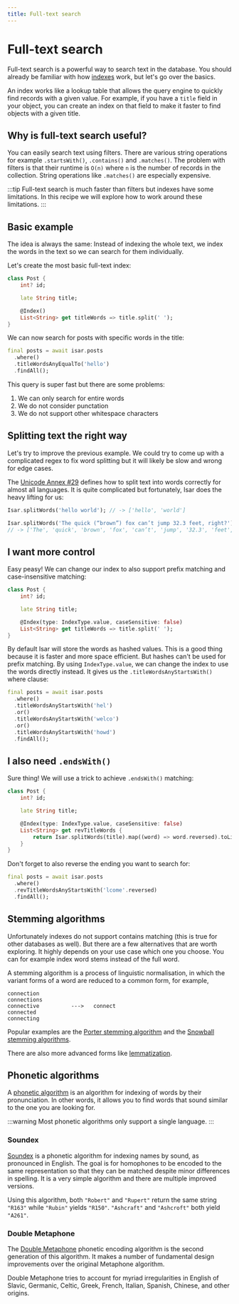 ```yaml
---
title: Full-text search
---
```


# Full-text search

Full-text search is a powerful way to search text in the database. You should already be familiar with how [indexes](/indexes) work, but let's go over the basics.

An index works like a lookup table that allows the query engine to quickly find records with a given value. For example, if you have a `title` field in your object, you can create an index on that field to make it faster to find objects with a given title.

## Why is full-text search useful?

You can easily search text using filters. There are various string operations for example `.startsWith()`, `.contains()` and `.matches()`. The problem with filters is that their runtime is `O(n)` where `n` is the number of records in the collection. String operations like `.matches()` are especially expensive.

:::tip
Full-text search is much faster than filters but indexes have some limitations. In this recipe we will explore how to work around these limitations.
:::

## Basic example

The idea is always the same: Instead of indexing the whole text, we index the words in the text so we can search for them individually.

Let's create the most basic full-text index:

```dart
class Post {
    int? id;

    late String title;

    @Index()
    List<String> get titleWords => title.split(' ');
}
```

We can now search for posts with specific words in the title:

```dart
final posts = await isar.posts
  .where()
  .titleWordsAnyEqualTo('hello')
  .findAll();
```

This query is super fast but there are some problems:
1. We can only search for entire words
2. We do not consider punctation
3. We do not support other whitespace characters


## Splitting text the right way

Let's try to improve the previous example. We could try to come up with a complicated regex to fix word splitting but it will likely be slow and wrong for edge cases.

The [Unicode Annex #29](https://unicode.org/reports/tr29/) defines how to split text into words correctly for almost all languages. It is quite complicated but fortunately, Isar does the heavy lifting for us:

```dart
Isar.splitWords('hello world'); // -> ['hello', 'world']

Isar.splitWords('The quick (“brown”) fox can’t jump 32.3 feet, right?');
// -> ['The', 'quick', 'brown', 'fox', 'can’t', 'jump', '32.3', 'feet', 'right']
```


## I want more control

Easy peasy! We can change our index to also support prefix matching and case-insensitive matching:

```dart
class Post {
    int? id;

    late String title;

    @Index(type: IndexType.value, caseSensitive: false)
    List<String> get titleWords => title.split(' ');
}
```

By default Isar will store the words as hashed values. This is a good thing because it is faster and more space efficient. But hashes can't be used for prefix matching. By using `IndexType.value`, we can change the index to use the words directly instead. It gives us the `.titleWordsAnyStartsWith()` where clause:

```dart
final posts = await isar.posts
  .where()
  .titleWordsAnyStartsWith('hel')
  .or()
  .titleWordsAnyStartsWith('welco')
  .or()
  .titleWordsAnyStartsWith('howd')
  .findAll();
```


## I also need `.endsWith()`

Sure thing! We will use a trick to achieve `.endsWith()` matching:

```dart
class Post {
    int? id;

    late String title;

    @Index(type: IndexType.value, caseSensitive: false)
    List<String> get revTitleWords {
        return Isar.splitWords(title).map((word) => word.reversed).toList();
    }
}
```

Don't forget to also reverse the ending you want to search for:
```dart
final posts = await isar.posts
  .where()
  .revTitleWordsAnyStartsWith('lcome'.reversed)
  .findAll();
```

## Stemming algorithms

Unfortunately indexes do not support contains matching (this is true for other databases as well). But there are a few alternatives that are worth exploring. It highly depends on your use case which one you choose. You can for example index word stems instead of the full word.

A stemming algorithm is a process of linguistic normalisation, in which the variant forms of a word are reduced to a common form, for example,

```
connection
connections
connective          --->   connect
connected
connecting
```

Popular examples are the [Porter stemming algorithm](https://tartarus.org/martin/PorterStemmer/) and the [Snowball stemming algorithms](https://snowballstem.org/algorithms/).

There are also more advanced forms like [lemmatization](https://en.wikipedia.org/wiki/Lemmatisation).


## Phonetic algorithms

A [phonetic algorithm](https://en.wikipedia.org/wiki/Phonetic_algorithm) is an algorithm for indexing of words by their pronunciation. In other words, it allows you to find words that sound similar to the one you are looking for. 

:::warning
Most phonetic algorithms only support a single language.
:::


### Soundex

[Soundex](https://en.wikipedia.org/wiki/Soundex) is a phonetic algorithm for indexing names by sound, as pronounced in English. The goal is for homophones to be encoded to the same representation so that they can be matched despite minor differences in spelling. It is a very simple algorithm and there are multiple improved versions.

Using this algorithm, both `"Robert"` and `"Rupert"` return the same string `"R163"` while `"Rubin"` yields `"R150"`. `"Ashcraft"` and `"Ashcroft"` both yield `"A261"`.


### Double Metaphone

The [Double Metaphone](https://en.wikipedia.org/wiki/Metaphone) phonetic encoding algorithm is the second generation of this algorithm. It makes a number of fundamental design improvements over the original Metaphone algorithm.

Double Metaphone tries to account for myriad irregularities in English of Slavic, Germanic, Celtic, Greek, French, Italian, Spanish, Chinese, and other origins.
